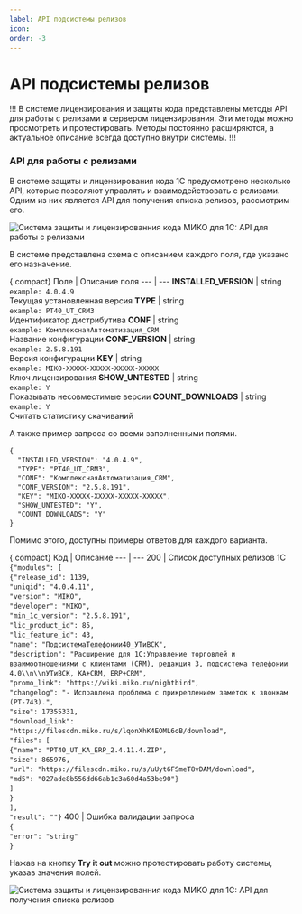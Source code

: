 ```yaml
---
label: API подсистемы релизов
icon: 
order: -3
---
```

# API подсистемы релизов

!!!
В системе лицензирования и защиты кода представлены методы API для работы с релизами и сервером лицензирования. Эти методы можно просмотреть и протестировать. Методы постоянно расширяются, а актуальное описание всегда доступно внутри системы.
!!!

### API для работы с релизами

В системе защиты и лицензирования кода 1С предусмотрено несколько API, которые позволяют управлять и взаимодействовать с релизами. Одним из них является API для получения списка релизов, рассмотрим его.

<img class="miko-shadow img-zoomable"  
src="/assets/product-releases-delivery/release-subsystem-API/release-subsystem-api_1.png"
data-original="/assets/product-releases-delivery/release-subsystem-API/release-subsystem-api_1.png"
srcset="/assets/product-releases-delivery/release-subsystem-API/release-subsystem-api_1_prev.png 1x, /assets/product-releases-delivery/release-subsystem-API/release-subsystem-api_1.png 2x"
alt="Система защиты и лицензированния кода МИКО для 1С: API для работы с релизами"
/>

В системе представлена схема с описанием каждого поля, где указано его назначение.

{.compact}
Поле | Описание поля
--- | ---
<b>INSTALLED_VERSION</b> | string<br>`example: 4.0.4.9`<br>Текущая установленная версия
<b>TYPE</b> | string<br>`example: PT40_UT_CRM3`<br>Идентификатор дистрибутива
<b>CONF</b> | string<br>`example: КомплекснаяАвтоматизация_CRM`<br>Название конфигурации
<b>CONF_VERSION</b> | string<br>`example: 2.5.8.191`<br>Версия конфигурации
<b>KEY</b> | string<br>`example: MIKO-XXXXX-XXXXX-XXXXX-XXXXX`<br>Ключ лицензирования
<b>SHOW_UNTESTED</b> | string<br>`example: Y`<br>Показывать несовместимые версии
<b>COUNT_DOWNLOADS</b> | string<br>`example: Y`<br>Считать статистику скачиваний

А также пример запроса со всеми заполненными полями.

``` Example Value
{
  "INSTALLED_VERSION": "4.0.4.9",
  "TYPE": "PT40_UT_CRM3",
  "CONF": "КомплекснаяАвтоматизация_CRM",
  "CONF_VERSION": "2.5.8.191",
  "KEY": "MIKO-XXXXX-XXXXX-XXXXX-XXXXX",
  "SHOW_UNTESTED": "Y",
  "COUNT_DOWNLOADS": "Y"
}
```

Помимо этого, доступны примеры ответов для каждого варианта.

{.compact}
Код | Описание
--- | ---
200 | Список доступных релизов 1С<br>`{"modules": [`<br>`{"release_id": 1139,`<br>`"uniqid": "4.0.4.11",`<br>`"version": "MIKO",`<br>`"developer": "MIKO",`<br>`"min_1c_version": "2.5.8.191",`<br>`"lic_product_id": 85,`<br>`"lic_feature_id": 43,`<br>`"name": "ПодсистемаТелефонии40_УТиВСК",`<br>`"description": "Расширение для 1С:Управление торговлей и взаимоотношениями с клиентами (CRM), редакция 3, подсистема телефонии 4.0\\n\\nУТиВСК, КА+CRM, ERP+CRM",`<br>`"promo_link": "https://wiki.miko.ru/nightbird", `<br>`"changelog": "- Исправлена проблема с прикреплением заметок к звонкам (PT-743).",`<br>`"size": 17355331,`<br>`"download_link": "https://filescdn.miko.ru/s/lqonXhK4EOML6oB/download", `<br>`"files": [`<br>`{"name": "PT40_UT_KA_ERP_2.4.11.4.ZIP",`<br>`"size": 865976,`<br>`"url": "https://filescdn.miko.ru/s/uUyt6FSmeT8vDAM/download", `<br>`"md5": "027ade8b556dd66ab1c3a60d4a53be90"}`<br>`]`<br>`}`<br>`],`<br>`"result": ""}`
400 | Ошибка валидации запроса<br>`{`<br>`"error": "string"`<br>`}`


Нажав на кнопку **Try it out** можно протестировать работу системы, указав значения полей.

<img class="miko-shadow img-zoomable"  
src="/assets/product-releases-delivery/release-subsystem-API/release-subsystem-api_2.png"
data-original="/assets/product-releases-delivery/release-subsystem-API/release-subsystem-api_2.png"
srcset="/assets/product-releases-delivery/release-subsystem-API/release-subsystem-api_2_prev.png 1x, /assets/product-releases-delivery/release-subsystem-API/release-subsystem-api_2.png 2x"
alt="Система защиты и лицензированния кода МИКО для 1С: API для получения списка релизов"
/>
